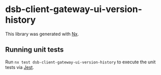 # dsb-client-gateway-ui-version-history

This library was generated with [Nx](https://nx.dev).

## Running unit tests

Run `nx test dsb-client-gateway-ui-version-history` to execute the unit tests via [Jest](https://jestjs.io).
